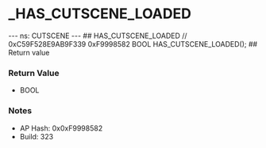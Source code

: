 # _HAS_CUTSCENE_LOADED

--- ns: CUTSCENE --- ## HAS_CUTSCENE_LOADED  // 0xC59F528E9AB9F339 0xF9998582 BOOL HAS_CUTSCENE_LOADED();   ## Return value

### Return Value
* BOOL

### Notes
* AP Hash: 0x0xF9998582
* Build: 323

